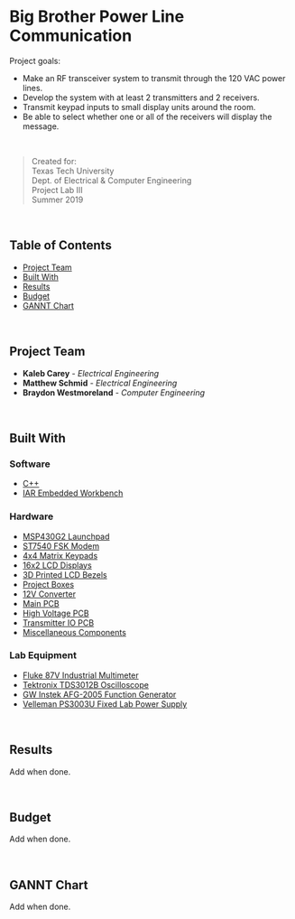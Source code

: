# Big Brother Power Line Communication

Project goals:

* Make an RF transceiver system to transmit through the 120 VAC power lines. 
* Develop the system with at least 2 transmitters and 2 receivers.
* Transmit keypad inputs to small display units around the room. 
* Be able to select whether one or all of the receivers will display the message. 

<br />

> Created for: <br />
> Texas Tech University <br />
> Dept. of Electrical & Computer Engineering <br />
> Project Lab III <br />
> Summer 2019 <br />

<br />

## Table of Contents
- [Project Team](#1)
- [Built With](#2)
- [Results](#3)
- [Budget](#4)
- [GANNT Chart](#5)

<br />

<a name="1"></a>
## Project Team

* **Kaleb Carey** - *Electrical Engineering*
* **Matthew Schmid** - *Electrical Engineering*
* **Braydon Westmoreland** - *Computer Engineering*

<br />

<a name="2"></a>
## Built With

### Software
* [C++](http://www.cplusplus.com/)
* [IAR Embedded Workbench](https://www.iar.com/iar-embedded-workbench/)

### Hardware
* [MSP430G2 Launchpad](http://www.ti.com/tool/MSP-EXP430G2)
* [ST7540 FSK Modem](https://www.st.com/en/interfaces-and-transceivers/st7540.html)
* [4x4 Matrix Keypads](https://www.amazon.com/WINGONEER-Universial-Switch-Keyboard-Arduino/dp/B06XHFC19G?ref_=fsclp_pl_dp_1)
* [16x2 LCD Displays](https://www.amazon.com/HiLetgo-Display-Backlight-Controller-Character/dp/B00HJ6AFW6/ref=sr_1_4?crid=246ZA6QDNUI8E&keywords=hd44780&qid=1563730528&s=gateway&sprefix=hd4%2Caps%2C247&sr=8-4)
* [3D Printed LCD Bezels](https://www.thingiverse.com/thing:651963)
* [Project Boxes](https://www.amazon.com/gp/product/B0786ZLFSV/ref=ppx_yo_dt_b_asin_title_o01_s00?ie=UTF8&psc=1)
* [12V Converter](https://www.amazon.com/gp/product/B01FXF6AAK/ref=ppx_yo_dt_b_asin_title_o06_s01?ie=UTF8&psc=1)
* [Main PCB]()
* [High Voltage PCB]()
* [Transmitter IO PCB]()
* [Miscellaneous Components](#4)

### Lab Equipment
* [Fluke 87V Industrial Multimeter](https://www.fluke.com/en-us/product/electrical-testing/digital-multimeters/fluke-87v)
* [Tektronix TDS3012B Oscilloscope](https://www.mouser.com/ProductDetail/Tektronix/TDS3012B?qs=Y%252By9%252BwzRyQZz%252BC7reYoWrg%3D%3D)
* [GW Instek AFG-2005 Function Generator](https://www.newark.com/gw-instek/afg-2005/signal-generator-arb-function/dp/79T9494)
* [Velleman PS3003U Fixed Lab Power Supply](https://www.vellemanusa.com/products/view/?country=us&lang=enu&id=522746)

<br />

<a name="3"></a>
## Results

Add when done.

<br />

<a name="4"></a>
## Budget

Add when done.

<br />

<a name="5"></a>
## GANNT Chart

Add when done.

<br />
